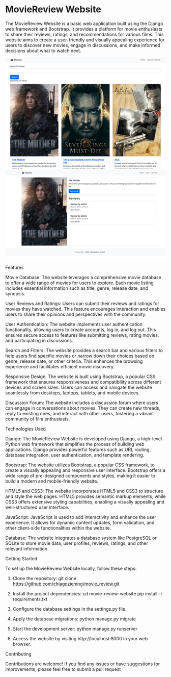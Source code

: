 <h1>MovieReview Website</h1>

The MovieReview Website is a basic web application built using the Django web framework and Bootstrap. It provides a platform for movie enthusiasts to share their reviews, ratings, and recommendations for various films. This website aims to create a user-friendly and visually appealing experience for users to discover new movies, engage in discussions, and make informed decisions about what to watch next.

![My Image](./moviereview/static/images/1.png)
![My Image](./moviereview/static/images/2.png)


Features

Movie Database: The website leverages a comprehensive movie database to offer a wide range of movies for users to explore. Each movie listing includes essential information such as title, genre, release date, and synopsis.

User Reviews and Ratings: Users can submit their reviews and ratings for movies they have watched. This feature encourages interaction and enables users to share their opinions and perspectives with the community.

User Authentication: The website implements user authentication functionality, allowing users to create accounts, log in, and log out. This ensures secure access to features like submitting reviews, rating movies, and participating in discussions.

Search and Filters: The website provides a search bar and various filters to help users find specific movies or narrow down their choices based on genre, release date, or other criteria. This enhances the browsing experience and facilitates efficient movie discovery.

Responsive Design: The website is built using Bootstrap, a popular CSS framework that ensures responsiveness and compatibility across different devices and screen sizes. Users can access and navigate the website seamlessly from desktops, laptops, tablets, and mobile devices.

Discussion Forum: The website includes a discussion forum where users can engage in conversations about movies. They can create new threads, reply to existing ones, and interact with other users, fostering a vibrant community of film enthusiasts.

Technologies Used

Django: The MovieReview Website is developed using Django, a high-level Python web framework that simplifies the process of building web applications. Django provides powerful features such as URL routing, database integration, user authentication, and template rendering.

Bootstrap: The website utilizes Bootstrap, a popular CSS framework, to create a visually appealing and responsive user interface. Bootstrap offers a wide range of pre-designed components and styles, making it easier to build a modern and mobile-friendly website.

HTML5 and CSS3: The website incorporates HTML5 and CSS3 to structure and style the web pages. HTML5 provides semantic markup elements, while CSS3 offers extensive styling capabilities, enabling a visually appealing and well-structured user interface.

JavaScript: JavaScript is used to add interactivity and enhance the user experience. It allows for dynamic content updates, form validation, and other client-side functionalities within the website.

Database: The website integrates a database system like PostgreSQL or SQLite to store movie data, user profiles, reviews, ratings, and other relevant information.

Getting Started

To set up the MovieReview Website locally, follow these steps:
1. Clone the repository:
    git clone https://github.com/chiagoziemng/movie_review.git

2. Install the project dependencies:
cd movie-review-website
    pip install -r requirements.txt

3. Configure the database settings in the settings.py file.

4. Apply the database migrations:
    python manage.py migrate

5. Start the development server:
    python manage.py runserver

6. Access the website by visiting http://localhost:8000 in your web browser.

Contributing

Contributions are welcome! If you find any issues or have suggestions for improvements, please feel free to submit a pull request


